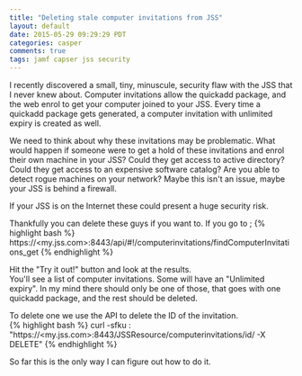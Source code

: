 ```yaml
---
title: "Deleting stale computer invitations from JSS"
layout: default
date: 2015-05-29 09:29:29 PDT
categories: casper
comments: true
tags: jamf capser jss security
---
```


I recently discovered a small, tiny, minuscule, security flaw with the JSS that I never knew about. Computer invitations allow the quickadd package, and the web enrol to get your computer joined to your JSS. Every time a quickadd package gets generated, a computer invitation with unlimited expiry is created as well. 

We need to think about why these invitations may be problematic. What would happen if someone were to get a hold of these invitations and enrol their own machine in your JSS? Could they get access to active directory? Could they get access to an expensive software catalog? Are you able to detect rogue machines on your network?
Maybe this isn't an issue, maybe your JSS is behind a firewall. 

If your JSS is on the Internet these could present a huge security risk.

Thankfully you can delete these guys if you want to. If you go to ;
{% highlight bash %}
https://<my.jss.com>:8443/api/#!/computerinvitations/findComputerInvitations_get
{% endhighlight %}

Hit the "Try it out!" button and look at the results.  
You'll see a list of computer invitations. Some will have an "Unlimited expiry". In my mind there should only be one of those, that goes with one quickadd package, and the rest should be deleted. 

To delete one we use the API to delete the ID of the invitation.  
{% highlight bash %}
curl -sfku <user>:<pass> "https://<my.jss.com>:8443/JSSResource/computerinvitations/id/<id to delete> -X DELETE"
{% endhighlight %}

So far this is the only way I can figure out how to do it.

